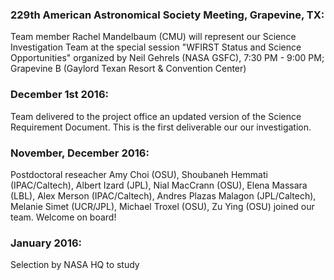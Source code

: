 
### 229th American Astronomical Society Meeting, Grapevine, TX:
Team member Rachel Mandelbaum (CMU) will represent our Science Investigation Team at the special session "WFIRST Status and Science Opportunities" organized by Neil Gehrels (NASA GSFC), 7:30 PM - 9:00 PM; Grapevine B (Gaylord Texan Resort & Convention Center)

### December 1st 2016:
Team delivered to the project office an updated version of the Science Requirement Document. This is the first deliverable our our investigation.

### November, December 2016:
Postdoctoral reseacher Amy Choi (OSU), Shoubaneh Hemmati (IPAC/Caltech), Albert Izard (JPL), Nial MacCrann (OSU), Elena Massara (LBL), Alex Merson (IPAC/Caltech), Andres Plazas Malagon (JPL/Caltech), Melanie Simet (UCR/JPL), Michael Troxel (OSU), Zu Ying (OSU) joined our team. Welcome on board!

### January 2016:
Selection by NASA HQ to study 
